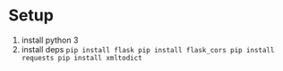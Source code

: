 # Setup

1. install python 3
2. install deps
`pip install flask
pip install flask_cors
pip install requests
pip install xmltodict`


